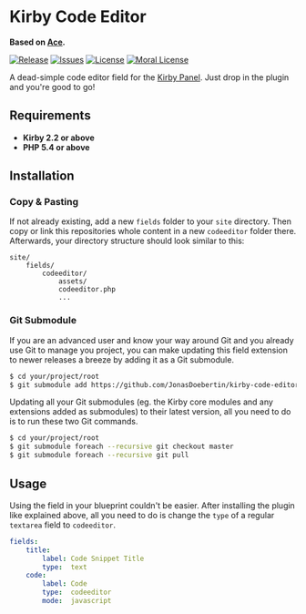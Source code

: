 # Kirby Code Editor

**Based on [Ace](https://ace.c9.io).**

[![Release](https://img.shields.io/github/release/jonasdoebertin/kirby-code-editor.svg)](https://github.com/jonasdoebertin/kirby-code-editor/releases)  [![Issues](https://img.shields.io/github/issues/jonasdoebertin/kirby-code-editor.svg)](https://github.com/jonasdoebertin/kirby-code-editor/issues) [![License](https://img.shields.io/badge/license-GPLv3-blue.svg)](https://raw.githubusercontent.com/jonasdoebertin/kirby-code-editor/master/LICENSE)
[![Moral License](https://img.shields.io/badge/buy-moral_license-8dae28.svg)](https://gumroad.com/l/visualmarkdown)

A dead-simple code editor field for the [Kirby Panel](http://getkirby.com). Just drop in the plugin and you're good to go!

## Requirements

* **Kirby 2.2 or above**
* **PHP 5.4 or above**

## Installation

### Copy & Pasting

If not already existing, add a new `fields` folder to your `site` directory. Then copy or link this repositories whole content in a new `codeeditor` folder there. Afterwards, your directory structure should look similar to this:

```
site/
	fields/
		codeeditor/
			assets/
			codeeditor.php
            ...
```

### Git Submodule

If you are an advanced user and know your way around Git and you already use Git to manage you project, you can make updating this field extension to newer releases a breeze by adding it as a Git submodule.

```bash
$ cd your/project/root
$ git submodule add https://github.com/JonasDoebertin/kirby-code-editor.git site/fields/codeeditor
```

Updating all your Git submodules (eg. the Kirby core modules and any extensions added as submodules) to their latest version, all you need to do is to run these two Git commands.

```bash
$ cd your/project/root
$ git submodule foreach --recursive git checkout master
$ git submodule foreach --recursive git pull
```

## Usage
Using the field in your blueprint couldn't be easier. After installing the plugin like explained above, all you need to do is change the `type` of a regular `textarea` field to `codeeditor`.

```yaml
fields:
    title:
        label: Code Snippet Title
        type:  text
    code:
        label: Code
        type:  codeeditor
        mode:  javascript
```
